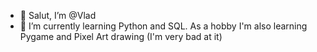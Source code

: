 - 👋 Salut, I’m @Vlad
- 🌱 I’m currently learning Python and SQL. As a hobby I'm also learning Pygame and Pixel Art drawing (I'm very bad at it)


<!---
Vladbuf/Vladbuf is a ✨ special ✨ repository because its `README.md` (this file) appears on your GitHub profile.
You can click the Preview link to take a look at your changes.
--->
